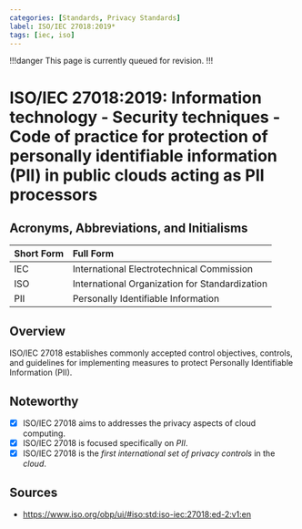 ```yaml
---
categories: [Standards, Privacy Standards]
label: ISO/IEC 27018:2019*
tags: [iec, iso]
---
```


!!!danger
This page is currently queued for revision.
!!!

# ISO/IEC 27018:2019: Information technology - Security techniques - Code of practice for protection of personally identifiable information (PII) in public clouds acting as PII processors

## Acronyms, Abbreviations, and Initialisms

Short Form | Full Form
:--- | :---
IEC | International Electrotechnical Commission
ISO | International Organization for Standardization
PII | Personally Identifiable Information

## Overview

ISO/IEC 27018 establishes commonly accepted control objectives, controls, and guidelines for implementing measures to protect Personally Identifiable Information (PII).

## Noteworthy

- [x] ISO/IEC 27018 aims to addresses the privacy aspects of cloud computing.
- [x] ISO/IEC 27018 is focused specifically on *PII*.
- [x] ISO/IEC 27018 is the *first international set of privacy controls* in the *cloud*.

## Sources

- https://www.iso.org/obp/ui/#iso:std:iso-iec:27018:ed-2:v1:en